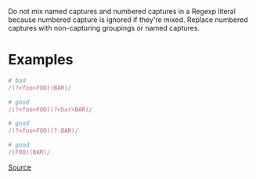 
Do not mix named captures and numbered captures in a Regexp literal
because numbered capture is ignored if they're mixed.
Replace numbered captures with non-capturing groupings or
named captures.

# Examples

```ruby
# bad
/(?<foo>FOO)(BAR)/

# good
/(?<foo>FOO)(?<bar>BAR)/

# good
/(?<foo>FOO)(?:BAR)/

# good
/(FOO)(BAR)/
```

[Source](http://www.rubydoc.info/gems/rubocop/RuboCop/Cop/Lint/MixedRegexpCaptureTypes)